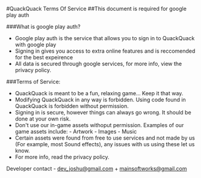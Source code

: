 #QuackQuack Terms Of Service
##This document is required for google play auth

###What is google play auth?
 - Google play auth is the service that allows you to sign in to QuackQuack with google play
 - Signing in gives you access to extra online features and is reccomended for the best expeirence
 - All data is secured through google services, for more info, view the privacy policy.


###Terms of Service:
 - QuackQuack is meant to be a fun, relaxing game... Keep it that way.
 - Modifying QuackQuack in any way is forbidden. Using code found in QuackQuack is forbidden without permission.
 - Signing in is secure, however things can always go wrong. It should be done at your own risk.
 - Don't use our in-game assets withoput permission. Examples of our game assets include:
          - Artwork
          - Images
          - Music
 - Certain assets were found from free to use services and not made by us (For example, most Sound effects), any issues with us using these let us know.
 - For more info, read the privacy policy.

Developer contact - dev_joshu@gmail.com + mainsoftworks@gmail.com
